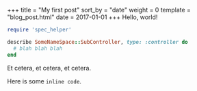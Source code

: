 +++
title = "My first post"
sort_by = "date"
weight = 0
template = "blog_post.html"
date = 2017-01-01
+++
Hello, world!

```ruby
require 'spec_helper'

describe SomeNameSpace::SubController, type: :controller do
  # blah blah blah
end
```
Et cetera, et cetera, et cetera.

Here is some `inline code`.

